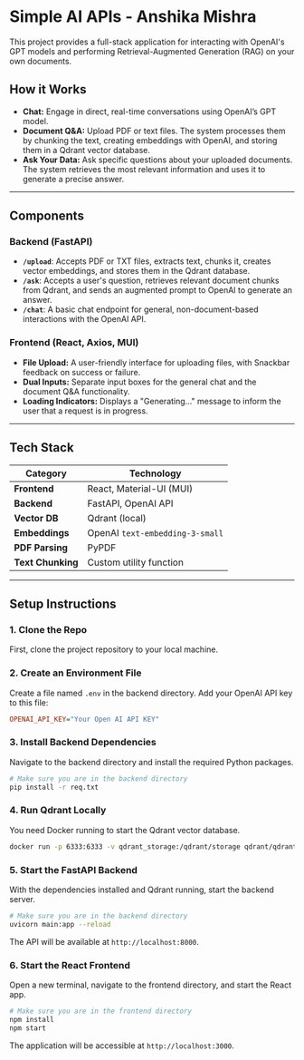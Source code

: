 # Simple AI APIs - Anshika Mishra

This project provides a full-stack application for interacting with OpenAI's GPT models and performing Retrieval-Augmented Generation (RAG) on your own documents.

## How it Works

-   **Chat:** Engage in direct, real-time conversations using OpenAI’s GPT model.
-   **Document Q&A:** Upload PDF or text files. The system processes them by chunking the text, creating embeddings with OpenAI, and storing them in a Qdrant vector database.
-   **Ask Your Data:** Ask specific questions about your uploaded documents. The system retrieves the most relevant information and uses it to generate a precise answer.

---

## Components

### Backend (FastAPI)

-   **`/upload`**: Accepts PDF or TXT files, extracts text, chunks it, creates vector embeddings, and stores them in the Qdrant database.
-   **`/ask`**: Accepts a user's question, retrieves relevant document chunks from Qdrant, and sends an augmented prompt to OpenAI to generate an answer.
-   **`/chat`**: A basic chat endpoint for general, non-document-based interactions with the OpenAI API.

### Frontend (React, Axios, MUI)

-   **File Upload:** A user-friendly interface for uploading files, with Snackbar feedback on success or failure.
-   **Dual Inputs:** Separate input boxes for the general chat and the document Q&A functionality.
-   **Loading Indicators:** Displays a "Generating..." message to inform the user that a request is in progress.

---

## Tech Stack

| Category        | Technology                                 |
| --------------- | ------------------------------------------ |
| **Frontend**    | React, Material-UI (MUI)                   |
| **Backend**     | FastAPI, OpenAI API                        |
| **Vector DB**   | Qdrant (local)                             |
| **Embeddings**  | OpenAI `text-embedding-3-small`            |
| **PDF Parsing** | PyPDF                                      |
| **Text Chunking** | Custom utility function                    |

---

## Setup Instructions

### 1. Clone the Repo
First, clone the project repository to your local machine.

### 2. Create an Environment File
Create a file named `.env` in the backend directory. Add your OpenAI API key to this file:
```ini
OPENAI_API_KEY="Your Open AI API KEY"
```

### 3. Install Backend Dependencies
Navigate to the backend directory and install the required Python packages.
```bash
# Make sure you are in the backend directory
pip install -r req.txt
```

### 4. Run Qdrant Locally
You need Docker running to start the Qdrant vector database.
```bash
docker run -p 6333:6333 -v qdrant_storage:/qdrant/storage qdrant/qdrant
```

### 5. Start the FastAPI Backend
With the dependencies installed and Qdrant running, start the backend server.
```bash
# Make sure you are in the backend directory
uvicorn main:app --reload
```
The API will be available at `http://localhost:8000`.

### 6. Start the React Frontend
Open a new terminal, navigate to the frontend directory, and start the React app.
```bash
# Make sure you are in the frontend directory
npm install
npm start
```
The application will be accessible at `http://localhost:3000`.